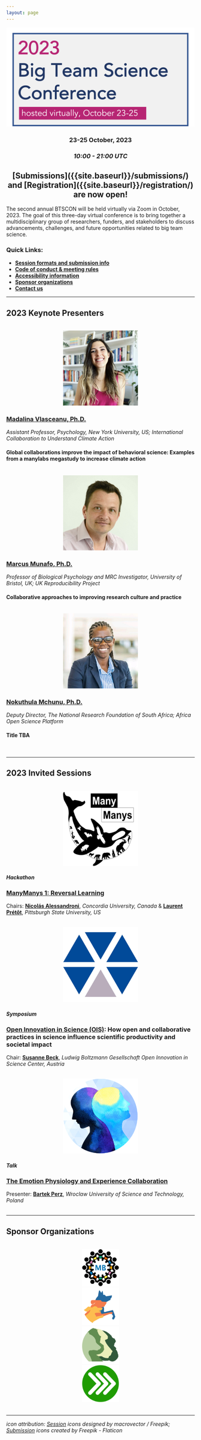 ```yaml
---
layout: page
---
```



<img src="/assets/img/BTSCon2023_logo.png" alt="" />

<h3 align="center">23-25 October, 2023</h3>
<h3 align="center"><i>10:00 - 21:00 UTC</i></h3>

<h2 align="center">[Submissions]({{site.baseurl}}/submissions/) and [Registration]({{site.baseurl}}/registration/) are now open!</h2>

The second annual BTSCON will be held virtually via Zoom in October, 2023. The goal of this three-day virtual conference is to bring together a multidisciplinary group of researchers, funders, and stakeholders to discuss advancements, challenges, and future opportunities related to big team science. 

### Quick Links:
* <b><a href="{{site.baseurl}}/submissions/">Session formats and submission info</a></b>
* <b><a href="{{site.baseurl}}/codeofconduct/">Code of conduct & meeting rules</a></b>
* <b><a href="{{site.baseurl}}/access/">Accessibility information</a></b>
* <b><a href="#sponsors">Sponsor organizations</a></b>
* <b><a href="{{site.baseurl}}/contact/">Contact us</a></b>


***

<h2 id="keynotes">2023 Keynote Presenters</h2>

<section>
  <div class="container">
    <div class="row">
      <div class="col-sm-12">
        <p>    </p>
      </div>
    </div>
    <div class="row">
      <div class="col-sm-4 col-xs-6" align="center">
        <br>
        <a href="https://as.nyu.edu/faculty/madalina-vlasceanu.html" target="_blank"><img src="/assets/img/Vlasceanu_headshot.jpg" alt="Madalina Vlasceanu, Ph.D." width="200" height="200"></a>
      </div>
      <div class="col-sm-8">
        <h3><a href="https://as.nyu.edu/faculty/madalina-vlasceanu.html" target="_blank">Madalina Vlasceanu, Ph.D.</a></h3>
        <i>Assistant Professor, Psychology, New York University, US; International Collaboration to Understand Climate Action</i>
        <h4>Global collaborations improve the impact of behavioral science: Examples from a manylabs megastudy to increase climate action</h4>
      </div>
    </div>
    <div class="row">
      <div class="col-sm-12">
        <p>    </p>
      </div>
    </div>
    <div class="row">
      <div class="col-sm-4 col-xs-6" align="center">
        <br>
        <a href="https://research-information.bris.ac.uk/en/persons/marcus-r-munafo" target="_blank"><img src="/assets/img/Munafo_headshot.jpg" alt="Marcus Munafo, Ph.D." width="200" height="200"></a>
      </div>
      <div class="col-sm-8">
        <h3><a href="https://research-information.bris.ac.uk/en/persons/marcus-r-munafo" target="_blank">Marcus Munafo, Ph.D.</a></h3>
        <i>Professor of Biological Psychology and MRC Investigator, University of Bristol, UK; UK Reproducibility Project</i>
        <h4>Collaborative approaches to improving research culture and practice</h4>
      </div>
    </div>
    <div class="row">
      <div class="col-sm-12">
        <p>    </p>
      </div>
    </div>
    <div class="row">
      <div class="col-sm-4 col-xs-6" align="center">
        <br>
        <a href="https://www.nrf.ac.za/" target="_blank"><img src="/assets/img/Mchunu_headshot.jpg" alt="Nokuthula Mchunu, Ph.D." width="200" height="200"></a>
      </div>
      <div class="col-sm-8">
        <h3><a href="https://www.nrf.ac.za/" target="_blank">Nokuthula Mchunu, Ph.D.</a></h3>
        <i>Deputy Director, The National Research Foundation of South Africa; Africa Open Science Platform</i>
        <h4>Title TBA</h4>
      </div>
    </div>
  </div>
</section>
<br>


***
<h2 id="invited">2023 Invited Sessions</h2>

<section>
  <div class="container">
    <div class="row">
      <div class="col-sm-12">
        <p>    </p>
      </div>
    </div>
    <div class="row">
      <div class="col-sm-4" align="center">
        <br>
        <a href="http://manymanys.github.io/" target="_blank"><img src="/assets/img/manymanys_logo.png" alt="ManyManys logo" width="200" height="200"></a>
      </div>
      <div class="col-sm-8">
        <h4><i>Hackathon</i></h4>
        <h3><a href="http://manymanys.github.io/MM1/" target="_blank">ManyManys 1: Reversal Learning</a></h3>
        Chairs: <a href="https://www.researchgate.net/profile/Nicolas-Alessandroni" target="_blank"><b>Nicolás Alessandroni</b></a>, <i>Concordia University, Canada</i> & <a href="https://www.pittstate.edu/education/psychology-and-counseling/faculty-and-staff/laurent-pr%C3%A9t%C3%B4t.html" target="_blank"><b>Laurent Prétôt</b></a>, <i>Pittsburgh State University, US</i>
      </div>
    </div>
    <div class="col-sm-12">
        <p>   </p>
    </div>
    <div class="row">
      <div class="col-sm-4" align="center">
        <br>
        <a href="https://ois.lbg.ac.at/" target="_blank"><img src="/assets/img/OISC_logo.png" alt="symposium" width="200" height="200"></a>
      </div>
      <div class="col-sm-8">
        <h4><i>Symposium</i></h4>
        <h3><a href="https://ois.lbg.ac.at/" target="_blank">Open Innovation in Science (OIS)</a>: How open and collaborative practices in science influence scientific productivity and societal impact</h3>
        Chair: <a href="https://ois.lbg.ac.at/team/susanne-beck/" target="_blank"><b>Susanne Beck</b></a>, <i>Ludwig Boltzmann Gesellschaft Open Innovation in Science Center, Austria</i>
      </div>
    </div>
    <div class="col-sm-12">
        <p>   </p>
    </div>
    <div class="row">
      <div class="col-sm-4" align="center">
        <br>
        <a href="https://epic-collab.github.io/" target="_blank"><img src="/assets/img/epic_logo.png" alt="epic project logo" width="200" height="200"></a>
      </div>
      <div class="col-sm-8">
        <h4><i>Talk</i></h4>
        <h3><a href="https://epic-collab.github.io/" target="_blank">The Emotion Physiology and Experience Collaboration</a></h3>
        Presenter: <a href="https://ai.pwr.edu.pl/author/bartosz-perz/" target="_blank"><b>Bartek Perz</b></a>, <i>Wroclaw University of Science and Technology, Poland</i>
      </div>
    </div>
  </div>
</section>

<br>



<!--
***
## [Program]({{site.baseurl}}/schedule/) 
-->


<!--
***

## Important Dates

* **Submissions Open:** June 7, 2022
* **Submission Deadline:** ~~July 22, 2022~~ Extended to August 5, 2022
* **Submission Decisions:** August 5, 2022 (or soon after, for late submissions)
* **Registration Open:** August, 2022
* **Conference:** October 27-28, 2022

> View the [BTScon calendar](https://calendar.google.com/calendar/embed?src=bigteamscienceconference%40gmail.com&ctz=America%2FNew_York)
-->


***
<h2 id="sponsors">Sponsor Organizations</h2>

<section>
	<br>
	<div class="container">
		<div class="row justify-content-around">
		  <div class="col-lg-2 col-md-2 col-sm-2 col-xs-2" align="center">
		    <a href="https://manybabies.github.io" class="image" target="_blank"><img src="/assets/img/MB_logo.png" alt="ManyBabies" width="100" height="100"></a>
		  </div>
		  <div class="col-lg-2 col-md-2 col-sm-2 col-xs-2" align="center">
		    <a href="https://manydogsproject.github.io/" class="image" target="_blank"><img src="/assets/img/manydogs_logo_circle.png" alt="ManyDogs" width="100" height="100"></a>
		  </div>
      <div class="col-lg-2 col-md-2 col-sm-2 col-xs-2" align="center">
			  <a href="https://manyprimates.github.io" class="image" target="_blank"><img src="/assets/img/mp_logo_notext2.png" alt="ManyPrimates" width="100" height="100"></a>
		  </div>
		  <div class="col-lg-2 col-md-2 col-sm-2 col-xs-2" align="center">
			  <a href="https://psysciacc.org/" class="image" target="_blank"><img src="/assets/img/psa_logo.png" alt="PSA" width="100" height="100"></a>
		  </div>
	  </div>
	</div>
</section>

<br>

***
*icon attribution: <a href="http://www.freepik.com" target="_blank">Session</a> icons designed by macrovector / Freepik;
<a href="https://www.flaticon.com/" target="_blank">Submission</a> icons created by Freepik - Flaticon*